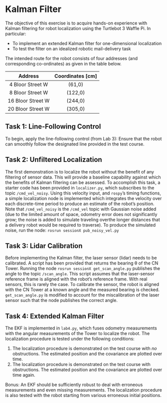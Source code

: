 # Kalman Filter

The objective of this exercise is to acquire hands-on experience with Kalman filtering for robot localization using the Turtlebot 3 Waffle Pi. In particular:

* To implement an extended Kalman filter for one-dimensional localization
* To test the filter on an idealized robotic mail-delivery task

The intended route for the robot consists of four addresses (and corresponding co-ordinates) as given in the table below.

| Address | Coordinates [cm] |
| :---: | :---: |
| 4 Bloor Street W | (61,0) |
| 8 Bloor Street W | (122,0) |
| 16 Bloor Street W | (244,0) |
| 20 Bloor Street W | (305,0) |

## Task 1: Line-Following Control
To begin, apply the line-following control (from Lab 3): Ensure that the robot can smoothly follow the designated line provided in the test course.

## Task 2: Unfiltered Localization 
The first demonstration is to localize the robot without the benefit of any filtering of sensor data. This will provide a baseline capability against which the benefits of Kalman filtering can be assessed. To accomplish this task, a starter code has been provided in `localizer.py`, which subscribes to the topic `/cmd_vel_noisy`. Using this velocity input, and `rospy`’s timing functions, a simple localization node is implemented which integrates the velocity over each discrete-time period to produce an estimate of the robot’s position. Note that `/cmd_vel_noisy` is the `/cmd_vel` topic with Gaussian noise added (due to the limited amount of space, odometry error does not significantly grow; the noise is added to simulate traveling overthe longer distances that a delivery robot would be required to traverse). To produce the simulated noise, run the node: 
```rosrun sessionX pub_noisy_vel.py```

## Task 3: Lidar Calibration
Before implementing the Kalman filter, the laser sensor (lidar) needs to be calibrated. A script has been provided that returns the bearing θ of the CN Tower. Running the node
```rosrun sessionX get_scan_angle.py```
publishes the angle to the topic `/scan_angle`. This script assumes that the laser-sensor reference frame is aligned with the robot’s reference frame. With real sensors, this is rarely the case. To calibrate the sensor, the robot is aligned with the CN Tower at a known angle and the measured bearing is checked. `get_scan_angle.py` is modified to account for the miscalibration of the laser sensor such that the node publishes the correct angle.

## Task 4: Extended Kalman Filter
The EKF is implemented in `lab4.py`, which fuses odometry measurements with the angular measurements of the Tower to localize the robot. The localization procedure is tested under the following conditions:

1. The localization procedure is demonstrated on the test course with *no* obstructions. The estimated position and the covariance are plotted over time.
2.  The localization procedure is demonstrated on the test course with obstructions. The estimated position and the covariance are plotted over time again. 

Bonus: An EKF should be sufficiently robust to deal with erroneous measurements and even missing measurements. The localization procedure is also tested with the robot starting from various erroneous initial positions.
